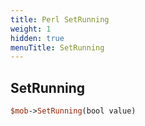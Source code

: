 ```yaml
---
title: Perl SetRunning
weight: 1
hidden: true
menuTitle: SetRunning
---
```

## SetRunning
```perl
$mob->SetRunning(bool value)
```